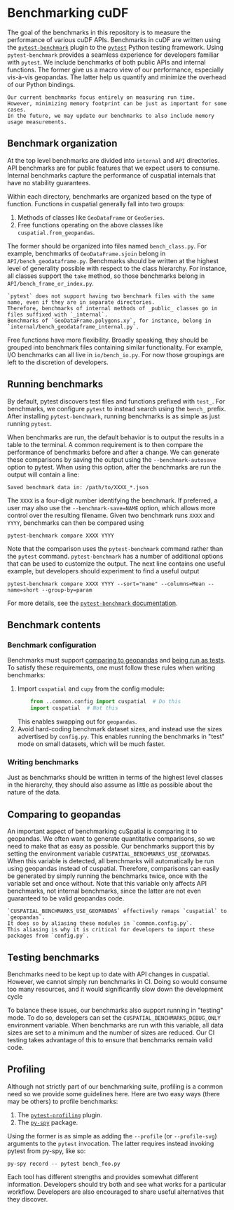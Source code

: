 # Benchmarking cuDF

The goal of the benchmarks in this repository is to measure the performance of various cuDF APIs.
Benchmarks in cuDF are written using the
[`pytest-benchmark`](https://pytest-benchmark.readthedocs.io/en/latest/index.html) plugin to the
[`pytest`](https://docs.pytest.org/en/latest/) Python testing framework.
Using `pytest-benchmark` provides a seamless experience for developers familiar with `pytest`.
We include benchmarks of both public APIs and internal functions.
The former give us a macro view of our performance, especially vis-à-vis geopandas.
The latter help us quantify and minimize the overhead of our Python bindings.

```{note}
Our current benchmarks focus entirely on measuring run time.
However, minimizing memory footprint can be just as important for some cases.
In the future, we may update our benchmarks to also include memory usage measurements.
```

## Benchmark organization

At the top level benchmarks are divided into `internal` and `API` directories.
API benchmarks are for public features that we expect users to consume.
Internal benchmarks capture the performance of cuspatial internals that have no stability guarantees.

Within each directory, benchmarks are organized based on the type of function.
Functions in cuspatial generally fall into two groups:

1. Methods of classes like `GeoDataFrame` or `GeoSeries`.
2. Free functions operating on the above classes like `cuspatial.from_geopandas`.

The former should be organized into files named `bench_class.py`.
For example, benchmarks of `GeoDataFrame.sjoin` belong in `API/bench_geodataframe.py`.
Benchmarks should be written at the highest level of generality possible with respect to the class hierarchy.
For instance, all classes support the `take` method, so those benchmarks belong in `API/bench_frame_or_index.py`.

```{note}
`pytest` does not support having two benchmark files with the same name, even if they are in separate directories.
Therefore, benchmarks of internal methods of _public_ classes go in files suffixed with `_internal`.
Benchmarks of `GeoDataFrame.polygons.xy`, for instance, belong in `internal/bench_geodataframe_internal.py`.
```

Free functions have more flexibility.
Broadly speaking, they should be grouped into benchmark files containing similar functionality.
For example, I/O benchmarks can all live in `io/bench_io.py`.
For now those groupings are left to the discretion of developers.

## Running benchmarks

By default, pytest discovers test files and functions prefixed with `test_`.
For benchmarks, we configure `pytest` to instead search using the `bench_` prefix.
After installing `pytest-benchmark`, running benchmarks is as simple as just running `pytest`.

When benchmarks are run, the default behavior is to output the results in a table to the terminal.
A common requirement is to then compare the performance of benchmarks before and after a change.
We can generate these comparisons by saving the output using the `--benchmark-autosave` option to pytest.
When using this option, after the benchmarks are run the output will contain a line:
```
Saved benchmark data in: /path/to/XXXX_*.json
```

The `XXXX` is a four-digit number identifying the benchmark.
If preferred, a user may also use the `--benchmark-save=NAME` option,
which allows more control over the resulting filename.
Given two benchmark runs `XXXX` and `YYYY`, benchmarks can then be compared using
```
pytest-benchmark compare XXXX YYYY
```
Note that the comparison uses the `pytest-benchmark` command rather than the `pytest` command.
`pytest-benchmark` has a number of additional options that can be used to customize the output.
The next line contains one useful example, but developers should experiment to find a useful output
```
pytest-benchmark compare XXXX YYYY --sort="name" --columns=Mean --name=short --group-by=param
```

For more details, see the [`pytest-benchmark` documentation](https://pytest-benchmark.readthedocs.io/en/latest/comparing.html).

## Benchmark contents

### Benchmark configuration

Benchmarks must support [comparing to geopandas](#comparing-to-geopandas) and [being run as tests](#testing-benchmarks).
To satisfy these requirements, one must follow these rules when writing benchmarks:
1. Import `cuspatial` and `cupy` from the config module:
   ```python
       from ..common.config import cuspatial  # Do this
       import cuspatial  # Not this
   ```
   This enables swapping out for `geopandas`.
2. Avoid hard-coding benchmark dataset sizes, and instead use the sizes advertised by `config.py`.
   This enables running the benchmarks in "test" mode on small datasets, which will be much faster.


### Writing benchmarks 

Just as benchmarks should be written in terms of the highest level classes in the hierarchy,
they should also assume as little as possible about the nature of the data.


## Comparing to geopandas

An important aspect of benchmarking cuSpatial is comparing it to geopandas.
We often want to generate quantitative comparisons, so we need to make that as easy as possible.
Our benchmarks support this by setting the environment variable `CUSPATIAL_BENCHMARKS_USE_GEOPANDAS`.
When this variable is detected, all benchmarks will automatically be run using geopandas instead of cuspatial.
Therefore, comparisons can easily be generated by simply running the benchmarks twice,
once with the variable set and once without.
Note that this variable only affects API benchmarks, not internal benchmarks,
since the latter are not even guaranteed to be valid geopandas code.

```{note}
`CUSPATIAL_BENCHMARKS_USE_GEOPANDAS` effectively remaps `cuspatial` to `geopandas`.
It does so by aliasing these modules in `common.config.py`.
This aliasing is why it is critical for developers to import these packages from `config.py`.
```

## Testing benchmarks

Benchmarks need to be kept up to date with API changes in cuspatial.
However, we cannot simply run benchmarks in CI.
Doing so would consume too many resources, and it would significantly slow down the development cycle

To balance these issues, our benchmarks also support running in "testing" mode.
To do so, developers can set the `CUSPATIAL_BENCHMARKS_DEBUG_ONLY` environment variable.
When benchmarks are run with this variable, all data sizes are set to a minimum and the number of sizes are reduced.
Our CI testing takes advantage of this to ensure that benchmarks remain valid code.


## Profiling

Although not strictly part of our benchmarking suite, profiling is a common need so we provide some guidelines here.
Here are two easy ways (there may be others) to profile benchmarks:
1. The [`pytest-profiling`](https://github.com/man-group/pytest-plugins/tree/master/pytest-profiling) plugin.
2. The [`py-spy`](https://github.com/benfred/py-spy) package.

Using the former is as simple as adding the `--profile` (or `--profile-svg`) arguments to the `pytest` invocation.
The latter requires instead invoking pytest from py-spy, like so:
```
py-spy record -- pytest bench_foo.py
```
Each tool has different strengths and provides somewhat different information.
Developers should try both and see what works for a particular workflow.
Developers are also encouraged to share useful alternatives that they discover.
